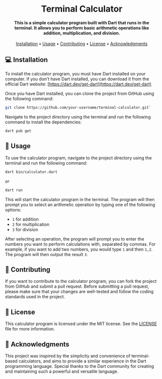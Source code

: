 <h1 align="center">
  Terminal Calculator
  <br>
</h1>

<h4 align="center">This is a simple calculator program built with Dart that runs in the terminal. It allows you to perform basic arithmetic operations like addition, multiplication, and division.</h4>

<p align="center">
  <a href="#-installation">Installation</a> •
  <a href="#-usage">Usage</a> •
  <a href="#-contributing">Contributing</a> •
  <a href="#-license">License</a> •
  <a href="#-acknowledgments">Acknowledgments</a>
</p>

## 💻 Installation

To install the calculator program, you must have Dart installed on your computer. If you don't have Dart installed, you can download it from the official Dart website: [https://dart.dev/get-dart](https://dart.dev/get-dart)

Once you have Dart installed, you can clone the project from GitHub using the following command:

```bash
git clone https://github.com/your-username/terminal-calculator.git` 
```

Navigate to the project directory using the terminal and run the following command to install the dependencies:

```bash
dart pub get
```

## 🚀 Usage

To use the calculator program, navigate to the project directory using the terminal and run the following command:

```bash
dart bin/calculator.dart
``` 
_or_
```bash
dart run
```
This will start the calculator program in the terminal. The program will then prompt you to select an arithmetic operation by typing one of the following options:

-   `1` for addition
-   `2` for multiplication
-   `3` for division

After selecting an operation, the program will prompt you to enter the numbers you want to perform calculations with, separated by commas. For example, if you want to add two numbers, you would type `1` and then `1,2`. The program will then output the result `3`.

## 🤝 Contributing

If you want to contribute to the calculator program, you can fork the project from GitHub and submit a pull request. Before submitting a pull request, please make sure that your changes are well-tested and follow the coding standards used in the project.

## 📄 License

This calculator program is licensed under the MIT license. See the [LICENSE](https://github.com/andreaaazo/terminal-calculator/blob/main/LICENSE.txt) file for more information.

## 🙏 Acknowledgments

This project was inspired by the simplicity and convenience of terminal-based calculators, and aims to provide a similar experience in the Dart programming language. Special thanks to the Dart community for creating and maintaining such a powerful and versatile language.